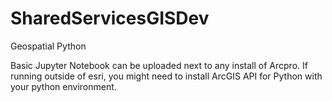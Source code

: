 # SharedServicesGISDev
Geospatial Python

Basic Jupyter Notebook can be uploaded next to any install of Arcpro. If running outside of esri, you might need to install ArcGIS API for Python with your python environment.

